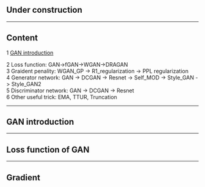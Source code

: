 ## Under construction


----  
## Content
1 [GAN introduction](https://github.com/RyanWu2233/SAGAN_CelebA/blob/master/README.md#gan-introduction)  




2 Loss function: GAN->fGAN->WGAN->DRAGAN  
3 Graident penality: WGAN_GP -> R1_regularization -> PPL regularization  
4 Generator network: GAN -> DCGAN -> Resnet -> Self_MOD -> Style_GAN -> Style_GAN2  
5 Discriminator network: GAN -> DCGAN -> Resnet  
6 Other useful trick: EMA, TTUR, Truncation  

----  
## GAN introduction


----
## Loss function of GAN

----
## Gradient


